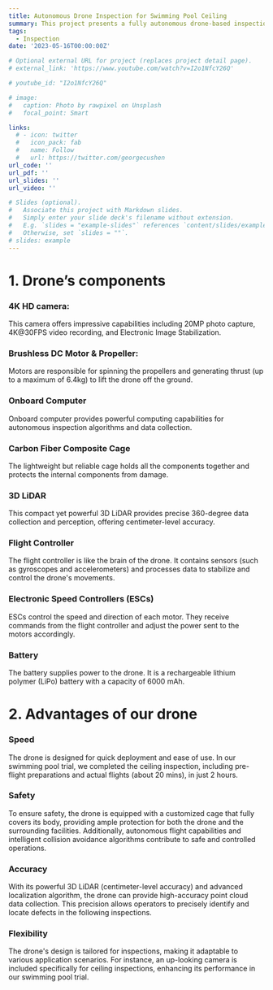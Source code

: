 ```yaml
---
title: Autonomous Drone Inspection for Swimming Pool Ceiling
summary: This project presents a fully autonomous drone-based inspection for the ceiling of a standard swimming pool.
tags:
  - Inspection
date: '2023-05-16T00:00:00Z'

# Optional external URL for project (replaces project detail page).
# external_link: 'https://www.youtube.com/watch?v=I2o1NfcY26Q'

# youtube_id: "I2o1NfcY26Q"

# image:
#   caption: Photo by rawpixel on Unsplash
#   focal_point: Smart

links:
  # - icon: twitter
  #   icon_pack: fab
  #   name: Follow
  #   url: https://twitter.com/georgecushen
url_code: ''
url_pdf: ''
url_slides: ''
url_video: ''

# Slides (optional).
#   Associate this project with Markdown slides.
#   Simply enter your slide deck's filename without extension.
#   E.g. `slides = "example-slides"` references `content/slides/example-slides.md`.
#   Otherwise, set `slides = ""`.
# slides: example
---
```

# 1. Drone’s components

### 4K HD camera:
This camera offers impressive capabilities including 20MP photo capture, 4K@30FPS video recording, and Electronic Image Stabilization.

### Brushless DC Motor & Propeller:
Motors are responsible for spinning the propellers and generating thrust (up to a maximum of 6.4kg) to lift the drone off the ground.

### Onboard Computer
Onboard computer provides powerful computing capabilities for autonomous inspection algorithms and data collection.

### Carbon Fiber Composite Cage
The lightweight but reliable cage holds all the components together and protects the internal components from damage.

### 3D LiDAR
This compact yet powerful 3D LiDAR provides precise 360-degree data collection and perception, offering centimeter-level accuracy.

### Flight Controller
The flight controller is like the brain of the drone. It contains sensors (such as gyroscopes and accelerometers) and processes data to stabilize and control the drone's movements.

### Electronic Speed Controllers (ESCs)
ESCs control the speed and direction of each motor. They receive commands from the flight controller and adjust the power sent to the motors accordingly.

### Battery
The battery supplies power to the drone. It is a rechargeable lithium polymer (LiPo) battery with a capacity of 6000 mAh.



# 2. Advantages of our drone
### Speed
The drone is designed for quick deployment and ease of use. In our swimming pool trial, we completed the ceiling inspection, including pre-flight preparations and actual flights (about 20 mins), in just 2 hours.

### Safety
To ensure safety, the drone is equipped with a customized cage that fully covers its body, providing ample protection for both the drone and the surrounding facilities. Additionally, autonomous flight capabilities and intelligent collision avoidance algorithms contribute to safe and controlled operations.

### Accuracy
With its powerful 3D LiDAR (centimeter-level accuracy) and advanced localization algorithm, the drone can provide high-accuracy point cloud data collection. This precision allows operators to precisely identify and locate defects in the following inspections.

### Flexibility
The drone's design is tailored for inspections, making it adaptable to various application scenarios. For instance, an up-looking camera is included specifically for ceiling inspections, enhancing its performance in our swimming pool trial.

